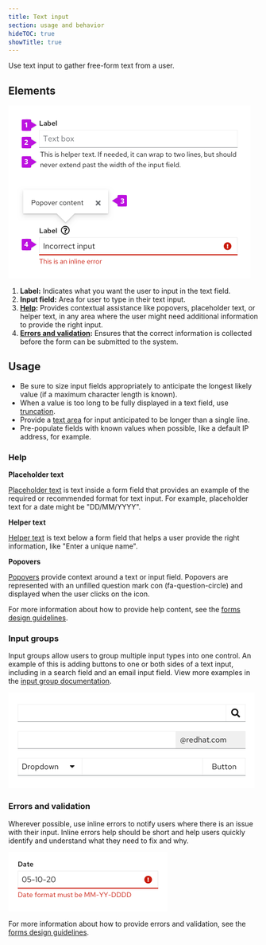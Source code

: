 ```yaml
---
title: Text input
section: usage and behavior
hideTOC: true
showTitle: true
---
```


Use text input to gather free-form text from a user.

## Elements

<img src="./img/textinput-elements.png" alt="Text input elements" width="488"/>

1. **Label:** Indicates what you want the user to input in the text field.
2. **Input field:** Area for user to type in their text input.
3. **[Help](#help):** Provides contextual assistance like popovers, placeholder text, or helper text, in any area where the user might need additional information to provide the right input.
4. **[Errors and validation](#errors-and-validation):** Ensures that the correct information is collected before the form can be submitted to the system.

## Usage
* Be sure to size input fields appropriately to anticipate the longest likely value (if a maximum character length is known).
* When a value is too long to be fully displayed in a text field, use [truncation](/design-guidelines/content/grammar-and-terminology#truncation).
* Provide a [text area](/documentation/react/components/textarea) for input anticipated to be longer than a single line.
* Pre-populate fields with known values when possible, like a default IP address, for example.

### Help
**Placeholder text**

[Placeholder text](/design-guidelines/usage-and-behavior/forms#placeholder-text) is text inside a form field that provides an example of the required or recommended format for text input. For example, placeholder text for a date might be "DD/MM/YYYY".

**Helper text**

[Helper text](/design-guidelines/usage-and-behavior/forms#helper-text) is text below a form field that helps a user provide the right information, like "Enter a unique name".


**Popovers**

[Popovers](/design-guidelines/usage-and-behavior/forms#popovers) provide context around a text or input field. Popovers are represented with an unfilled question mark con (fa-question-circle) and displayed when the user clicks on the icon.

For more information about how to provide help content, see  the [forms design guidelines](/design-guidelines/usage-and-behavior/forms#user-help).

### Input groups

Input groups allow users to group multiple input types into one control. An example of this is adding buttons to one or both sides of a text input, including in a search field and an email input field. View more examples in the [input group documentation](/documentation/react/components/inputgroup).

<img src="./img/input-group.png" alt="Example of input groups" width="496"/>

### Errors and validation
Wherever possible, use inline errors to notify users where there is an issue with their input. Inline errors help should be short and help users quickly identify and understand what they need to fix and why.

<img src="./img/error.png" alt="error and validation example" width="320"/>

For more information about how to provide errors and validation, see  the [forms design guidelines](/design-guidelines/usage-and-behavior/forms#errors-and-validation).


